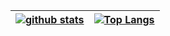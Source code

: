 | <a href="https://github.com/anuraghazra/github-readme-stats"><img alt="github stats" decoding="sync" align="center" src="https://github-readme-stats-six-tan-76.vercel.app/api?username=Minooo1&theme=merko&show_icons=true&include_all_commits=true" /></a> | <a href="https://github.com/anuraghazra/github-readme-stats"><img alt="Top Langs" align="center" src="https://github-readme-stats-six-tan-76.vercel.app/api/top-langs/?username=Minooo1&layout=compact&hide_border=true&theme=merko" /></a> |
| ------------- | ------------- |
